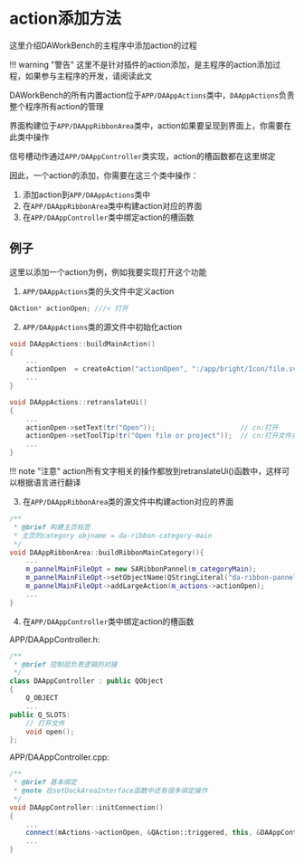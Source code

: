 # action添加方法

这里介绍DAWorkBench的主程序中添加action的过程

!!! warning "警告"
    这里不是针对插件的action添加，是主程序的action添加过程，如果参与主程序的开发，请阅读此文

DAWorkBench的所有内置action位于`APP/DAAppActions`类中，`DAAppActions`负责整个程序所有action的管理

界面构建位于`APP/DAAppRibbonArea`类中，action如果要呈现到界面上，你需要在此类中操作

信号槽动作通过`APP/DAAppController`类实现，action的槽函数都在这里绑定

因此，一个action的添加，你需要在这三个类中操作：

1. 添加action到`APP/DAAppActions`类中
2. 在`APP/DAAppRibbonArea`类中构建action对应的界面
3. 在`APP/DAAppController`类中绑定action的槽函数

## 例子

这里以添加一个action为例，例如我要实现打开这个功能

1. `APP/DAAppActions`类的头文件中定义action

```cpp
QAction* actionOpen; ///< 打开
```

2. `APP/DAAppActions`类的源文件中初始化action

```cpp
void DAAppActions::buildMainAction()
{
    ...
    actionOpen  = createAction("actionOpen", ":/app/bright/Icon/file.svg");
    ...
}

void DAAppActions::retranslateUi()
{
    ...
	actionOpen->setText(tr("Open"));                     // cn:打开
	actionOpen->setToolTip(tr("Open file or project"));  // cn:打开文件或项目
    ...
}
```

!!! note "注意"
    action所有文字相关的操作都放到retranslateUi()函数中，这样可以根据语言进行翻译

3. 在`APP/DAAppRibbonArea`类的源文件中构建action对应的界面

```cpp
/**
 * @brief 构建主页标签
 * 主页的category objname = da-ribbon-category-main
 */
void DAAppRibbonArea::buildRibbonMainCategory(){
    ...
    m_pannelMainFileOpt = new SARibbonPannel(m_categoryMain);
	m_pannelMainFileOpt->setObjectName(QStringLiteral("da-ribbon-pannel-main.common"));
	m_pannelMainFileOpt->addLargeAction(m_actions->actionOpen);
    ...
}
```

4. 在`APP/DAAppController`类中绑定action的槽函数

APP/DAAppController.h:

```cpp
/**
 * @brief 控制层负责逻辑的对接
 */
class DAAppController : public QObject
{
	Q_OBJECT
    ...
public Q_SLOTS:
	// 打开文件
	void open();
};
```

APP/DAAppController.cpp:

```cpp
/**
 * @brief 基本绑定
 * @note 在setDockAreaInterface函数中还有很多绑定操作
 */
void DAAppController::initConnection()
{
	...
    connect(mActions->actionOpen, &QAction::triggered, this, &DAAppController::open)
    ...
}
```